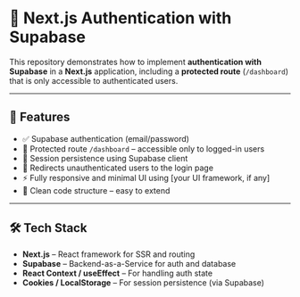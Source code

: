 # 🔐 Next.js Authentication with Supabase

This repository demonstrates how to implement **authentication with Supabase** in a **Next.js** application, including a **protected route** (`/dashboard`) that is only accessible to authenticated users.

---

## 📌 Features

- ✅ Supabase authentication (email/password)
- 🔐 Protected route `/dashboard` – accessible only to logged-in users
- 🔄 Session persistence using Supabase client
- 🚫 Redirects unauthenticated users to the login page
- ⚡ Fully responsive and minimal UI using [your UI framework, if any]
- 🧼 Clean code structure – easy to extend

---

## 🛠️ Tech Stack

- **Next.js** – React framework for SSR and routing
- **Supabase** – Backend-as-a-Service for auth and database
- **React Context / useEffect** – For handling auth state
- **Cookies / LocalStorage** – For session persistence (via Supabase)



